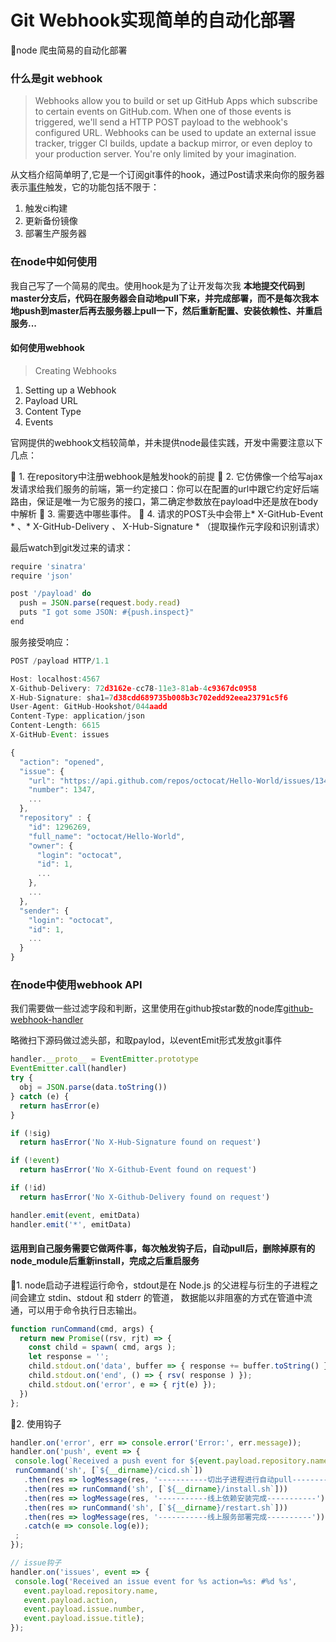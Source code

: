 # Git Webhook实现简单的自动化部署
🐛node 爬虫简易的自动化部署

### 什么是git webhook

> Webhooks allow you to build or set up GitHub Apps which subscribe to certain events on GitHub.com. When one of those events is triggered, we'll send a HTTP POST payload to the webhook's configured URL. Webhooks can be used to update an external issue tracker, trigger CI builds, update a backup mirror, or even deploy to your production server. You're only limited by your imagination.

从文档介绍简单明了,它是一个订阅git事件的hook，通过Post请求来向你的服务器表示[事件](https://developer.github.com/webhooks/)触发，它的功能包括不限于：

1. 触发ci构建
2. 更新备份镜像
3. 部署生产服务器

### 在node中如何使用

我自己写了一个简易的爬虫。使用hook是为了让开发每次我 **本地提交代码到master分支后，代码在服务器会自动地pull下来，并完成部署，而不是每次我本地push到master后再去服务器上pull一下，然后重新配置、安装依赖性、并重启服务...** 

#### 如何使用webhook

> Creating Webhooks
  1. Setting up a Webhook
  2. Payload URL
  3. Content Type
  4. Events

官网提供的webhook文档较简单，并未提供node最佳实践，开发中需要注意以下几点：

🌟 1. 在repository中注册webhook是触发hook的前提
🌟 2. 它仿佛像一个给写ajax发请求给我们服务的前端，第一约定接口：你可以在配置的url中跟它约定好后端路由，保证是唯一为它服务的接口，第二确定参数放在payload中还是放在body中解析
🌟 3. 需要选中哪些事件。
🌟 4. 请求的POST头中会带上* X-GitHub-Event * 、* X-GitHub-Delivery *、* X-Hub-Signature * （提取操作元字段和识别请求）

最后watch到git发过来的请求：
```javascript
require 'sinatra'
require 'json'

post '/payload' do
  push = JSON.parse(request.body.read)
  puts "I got some JSON: #{push.inspect}"
end
```
服务接受响应：

```javascript
POST /payload HTTP/1.1

Host: localhost:4567
X-Github-Delivery: 72d3162e-cc78-11e3-81ab-4c9367dc0958
X-Hub-Signature: sha1=7d38cdd689735b008b3c702edd92eea23791c5f6
User-Agent: GitHub-Hookshot/044aadd
Content-Type: application/json
Content-Length: 6615
X-GitHub-Event: issues

{
  "action": "opened",
  "issue": {
    "url": "https://api.github.com/repos/octocat/Hello-World/issues/1347",
    "number": 1347,
    ...
  },
  "repository" : {
    "id": 1296269,
    "full_name": "octocat/Hello-World",
    "owner": {
      "login": "octocat",
      "id": 1,
      ...
    },
    ...
  },
  "sender": {
    "login": "octocat",
    "id": 1,
    ...
  }
}
```

### 在node中使用webhook API

我们需要做一些过滤字段和判断，这里使用在github按star数的node库[github-webhook-handler](https://github.com/rvagg/github-webhook-handler)


略微扫下源码做过滤头部，和取paylod，以eventEmit形式发放git事件

```javascript
handler.__proto__ = EventEmitter.prototype
EventEmitter.call(handler)
try {
  obj = JSON.parse(data.toString())
} catch (e) {
  return hasError(e)
}

if (!sig)
  return hasError('No X-Hub-Signature found on request')

if (!event)
  return hasError('No X-Github-Event found on request')

if (!id)
  return hasError('No X-Github-Delivery found on request')

handler.emit(event, emitData)
handler.emit('*', emitData)
```

#### 运用到自己服务需要它做两件事，每次触发钩子后，自动pull后，删除掉原有的node_module后重新install，完成之后重启服务

🐒1. node启动子进程运行命令，stdout是在 Node.js 的父进程与衍生的子进程之间会建立 stdin、stdout 和 stderr 的管道， 数据能以非阻塞的方式在管道中流通，可以用于命令执行日志输出。

```javascript
function runCommand(cmd, args) {
  return new Promise((rsv, rjt) => {
    const child = spawn( cmd, args );
    let response = '';
    child.stdout.on('data', buffer => { response += buffer.toString() }); 
    child.stdout.on('end', () => { rsv( response ) });
    child.stdout.on('error', e => { rjt(e) });
  })
};
```

🐒2. 使用钩子
 ```javascript
 handler.on('error', err => console.error('Error:', err.message));
handler.on('push', event => {
  console.log(`Received a push event for ${event.payload.repository.name} to ${event.payload.ref}`);
  runCommand('sh', [`${__dirname}/cicd.sh`])
    .then(res => logMessage(res, '-----------切出子进程进行自动pull-----------'))
    .then(res => runCommand('sh', [`${__dirname}/install.sh`]))
    .then(res => logMessage(res, '-----------线上依赖安装完成-----------'))
    .then(res => runCommand('sh', [`${__dirname}/restart.sh`]))
    .then(res => logMessage(res, '-----------线上服务部署完成----------'))
    .catch(e => console.log(e));
  ;
});

// issue钩子
handler.on('issues', event => {
  console.log('Received an issue event for %s action=%s: #%d %s',
    event.payload.repository.name,
    event.payload.action,
    event.payload.issue.number,
    event.payload.issue.title);
});
 ```

 











